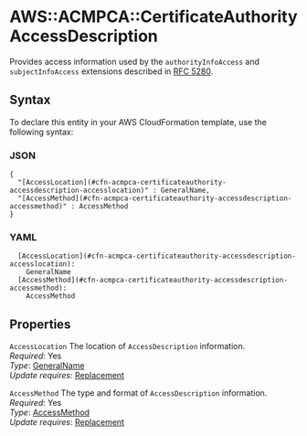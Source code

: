 # AWS::ACMPCA::CertificateAuthority AccessDescription<a name="aws-properties-acmpca-certificateauthority-accessdescription"></a>

Provides access information used by the `authorityInfoAccess` and `subjectInfoAccess` extensions described in [RFC 5280](https://tools.ietf.org/html/rfc5280)\.

## Syntax<a name="aws-properties-acmpca-certificateauthority-accessdescription-syntax"></a>

To declare this entity in your AWS CloudFormation template, use the following syntax:

### JSON<a name="aws-properties-acmpca-certificateauthority-accessdescription-syntax.json"></a>

```
{
  "[AccessLocation](#cfn-acmpca-certificateauthority-accessdescription-accesslocation)" : GeneralName,
  "[AccessMethod](#cfn-acmpca-certificateauthority-accessdescription-accessmethod)" : AccessMethod
}
```

### YAML<a name="aws-properties-acmpca-certificateauthority-accessdescription-syntax.yaml"></a>

```
  [AccessLocation](#cfn-acmpca-certificateauthority-accessdescription-accesslocation): 
    GeneralName
  [AccessMethod](#cfn-acmpca-certificateauthority-accessdescription-accessmethod): 
    AccessMethod
```

## Properties<a name="aws-properties-acmpca-certificateauthority-accessdescription-properties"></a>

`AccessLocation`  <a name="cfn-acmpca-certificateauthority-accessdescription-accesslocation"></a>
The location of `AccessDescription` information\.  
*Required*: Yes  
*Type*: [GeneralName](aws-properties-acmpca-certificateauthority-generalname.md)  
*Update requires*: [Replacement](https://docs.aws.amazon.com/AWSCloudFormation/latest/UserGuide/using-cfn-updating-stacks-update-behaviors.html#update-replacement)

`AccessMethod`  <a name="cfn-acmpca-certificateauthority-accessdescription-accessmethod"></a>
The type and format of `AccessDescription` information\.  
*Required*: Yes  
*Type*: [AccessMethod](aws-properties-acmpca-certificateauthority-accessmethod.md)  
*Update requires*: [Replacement](https://docs.aws.amazon.com/AWSCloudFormation/latest/UserGuide/using-cfn-updating-stacks-update-behaviors.html#update-replacement)